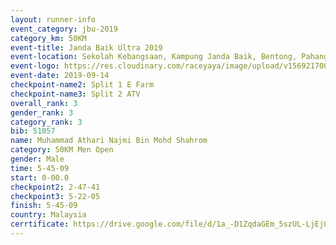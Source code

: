 ```yaml
---
layout: runner-info 
event_category: jbu-2019 
category_km: 50KM 
event-title: Janda Baik Ultra 2019
event-location: Sekolah Kebangsaan, Kampung Janda Baik, Bentong, Pahang, Malaysia 
event-logo: https://res.cloudinary.com/raceyaya/image/upload/v1569217009/logo/janda-baik_vch1pc.jpg 
event-date: 2019-09-14 
checkpoint-name2: Split 1 E Farm 
checkpoint-name3: Split 2 ATV 
overall_rank: 3
gender_rank: 3
category_rank: 3
bib: 51057
name: Muhammad Athari Najmi Bin Mohd Shahrom
category: 50KM Men Open
gender: Male
time: 5-45-09
start: 0-00.0
checkpoint2: 2-47-41
checkpoint3: 5-22-05
finish: 5-45-09
country: Malaysia
cerrtificate: https://drive.google.com/file/d/1a_-D1ZqdaGEm_5szUL-LjEj0muopKeR7/view?usp=sharing
---
```

